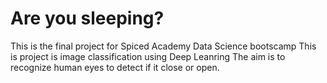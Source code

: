 # Are you sleeping?
This is the final project for Spiced Academy Data Science bootscamp
This is project is image classification using Deep Leanring
The aim is to recognize human eyes to detect if it close or open. 
